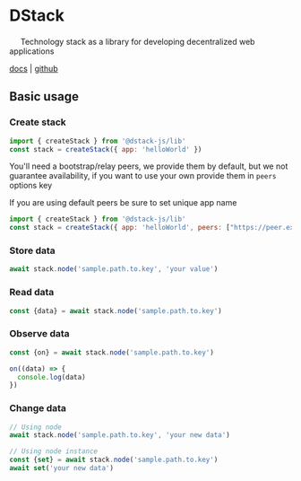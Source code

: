 # DStack

<img width="16" src="https://dstack.netlify.app/img/logo.svg" /> Technology stack as a library for developing decentralized web applications

[docs](https://dstack.netlify.app) | [github](https://github.com/0x77dev/dstack)

## Basic usage

### Create stack
```javascript
import { createStack } from '@dstack-js/lib'
const stack = createStack({ app: 'helloWorld' })
```

You'll need a bootstrap/relay peers, we provide them by default, but we not guarantee availability, if you want to use your own provide them in `peers` options key

If you are using default peers be sure to set unique app name

```javascript
import { createStack } from '@dstack-js/lib'
const stack = createStack({ app: 'helloWorld', peers: ["https://peer.example.com/dstack"] })
```

### Store data
```javascript
await stack.node('sample.path.to.key', 'your value')
```

### Read data
```javascript
const {data} = await stack.node('sample.path.to.key')
```

### Observe data
```javascript
const {on} = await stack.node('sample.path.to.key')

on((data) => {
  console.log(data)
})
```

### Change data
```javascript
// Using node
await stack.node('sample.path.to.key', 'your new data')

// Using node instance
const {set} = await stack.node('sample.path.to.key')
await set('your new data')
```
